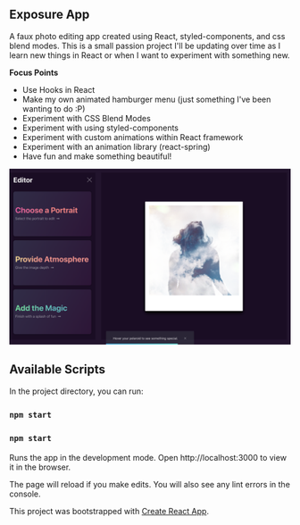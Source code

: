 ## Exposure App
A faux photo editing app created using React, styled-components, and css blend modes. This is a small passion project I'll be updating over time as I learn new things in React or when I want to experiment with something new.

**Focus Points**
- Use Hooks in React
- Make my own animated hamburger menu (just something I've been wanting to do :P)
- Experiment with CSS Blend Modes
- Experiment with using styled-components
- Experiment with custom animations within React framework
- Experiment with an animation library (react-spring)
- Have fun and make something beautiful!

![Lightroom Preview](images/lightroom-preview.png)

## Available Scripts

In the project directory, you can run:

### `npm start`
### `npm start`

Runs the app in the development mode.
Open http://localhost:3000 to view it in the browser.

The page will reload if you make edits.
You will also see any lint errors in the console.

This project was bootstrapped with [Create React App](https://github.com/facebook/create-react-app).
